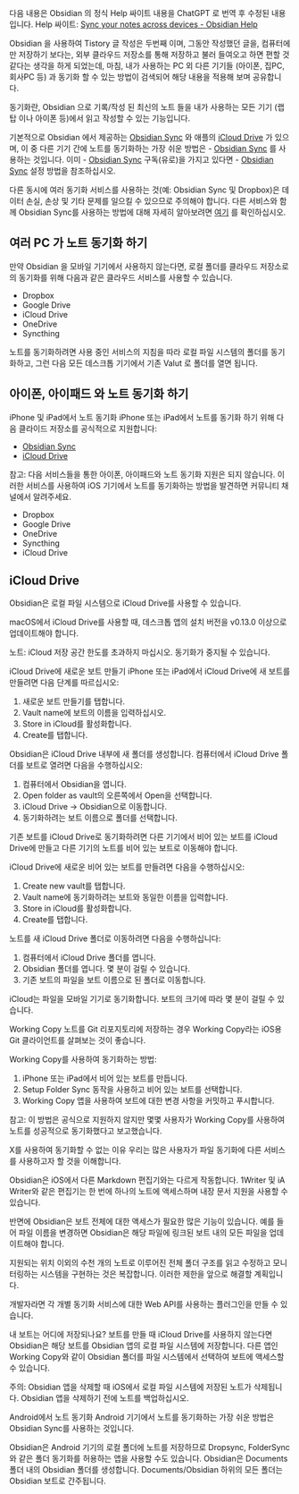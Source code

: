 다음 내용은 Obsidian 의 정식 Help 싸이트 내용을 ChatGPT 로 번역 후 수정된 내용입니다. Help 싸이트: [Sync your notes across devices - Obsidian Help](https://help.obsidian.md/Getting+started/Sync+your+notes+across+devices) 

Obsidian 을 사용하여 Tistory 글 작성은 두번째 이며, 그동안 작성했던 글을, 컴퓨터에만 저장하기 보다는, 외부 클라우드 저장소를 통해 저장하고 불러 들여오고 하면 편할 것 같다는 생각을 하게 되었는데, 마침, 내가 사용하는 PC 외 다른 기기들 (아이폰, 집PC, 회사PC 등) 과 동기화 할 수 있는 방법이 검색되어 해당 내용을 적용해 보며 공유합니다.

동기화란, Obsidian 으로 기록/작성 된 최신의 노트 들을 내가 사용하는 모든 기기 (랩탑 이나 아이폰 등)에서 읽고 작성할 수 있는 기능입니다. 

기본적으로 Obsidian 에서 제공하는 [Obsidian Sync](https://help.obsidian.md/Obsidian+Sync/Introduction+to+Obsidian+Sync) 와 애플의 [iCloud Drive](https://help.obsidian.md/Getting+started/Sync+your+notes+across+devices#iCloud%20Drive) 가 있으며, 이 중 다른 기기 간에 노트를 동기화하는 가장 쉬운 방법은 - [Obsidian Sync](https://help.obsidian.md/Obsidian+Sync/Introduction+to+Obsidian+Sync) 를 사용하는 것입니다. 이미 - [Obsidian Sync](https://help.obsidian.md/Obsidian+Sync/Introduction+to+Obsidian+Sync)  구독(유로)을 가지고 있다면 - [Obsidian Sync](https://help.obsidian.md/Obsidian+Sync/Introduction+to+Obsidian+Sync)  설정 방법을 참조하십시오.

다른 동시에 여러 동기화 서비스를 사용하는 것(예: Obsidian Sync 및 Dropbox)은 데이터 손실, 손상 및 기타 문제를 일으킬 수 있으므로 주의해야 합니다. 다른 서비스와 함께 Obsidian Sync를 사용하는 방법에 대해 자세히 알아보려면 [여기](https://help.obsidian.md/Obsidian+Sync/Obsidian+Sync+and+third-party+services) 를 확인하십시오.

## 여러 PC 가 노트 동기화 하기

만약 Obsidian 을 모바일 기기에서 사용하지 않는다면, 로컬 폴더를 클라우드 저장소로의 동기화를 위해 다음과 같은 클라우드 서비스를 사용할 수 있습니다.

- Dropbox
- Google Drive
- iCloud Drive
- OneDrive
- Syncthing

노트를 동기화하려면 사용 중인 서비스의 지침을 따라 로컬 파일 시스템의 폴더를 동기화하고, 그런 다음 모든 데스크톱 기기에서 기존 Valut 로 폴더를 열면 됩니다.

## 아이폰, 아이패드 와 노트 동기화 하기

iPhone 및 iPad에서 노트 동기화 iPhone 또는 iPad에서 노트를 동기화 하기 위해 다음 클라이드 저장소를 공식적으로 지원합니다:

- [Obsidian Sync](https://help.obsidian.md/Obsidian+Sync/Introduction+to+Obsidian+Sync)
- [iCloud Drive](https://help.obsidian.md/Getting+started/Sync+your+notes+across+devices#iCloud%20Drive)

참고: 다음 서비스들을 통한 아이폰, 아이패드와 노트 동기화 지원은 되지 않습니다. 이러한 서비스를 사용하여 iOS 기기에서 노트를 동기화하는 방법을 발견하면 커뮤니티 채널에서 알려주세요.

- Dropbox
- Google Drive
- OneDrive
- Syncthing
- iCloud Drive

## iCloud Drive

Obsidian은 로컬 파일 시스템으로 iCloud Drive를 사용할 수 있습니다.

macOS에서 iCloud Drive를 사용할 때, 데스크톱 앱의 설치 버전을 v0.13.0 이상으로 업데이트해야 합니다.

노트: iCloud 저장 공간 한도를 초과하지 마십시오. 동기화가 중지될 수 있습니다.

iCloud Drive에 새로운 보트 만들기 iPhone 또는 iPad에서 iCloud Drive에 새 보트를 만들려면 다음 단계를 따르십시오:

1. 새로운 보트 만들기를 탭합니다.
2. Vault name에 보트의 이름을 입력하십시오.
3. Store in iCloud를 활성화합니다.
4. Create를 탭합니다.

Obsidian은 iCloud Drive 내부에 새 폴더를 생성합니다. 컴퓨터에서 iCloud Drive 폴더를 보트로 열려면 다음을 수행하십시오:

1. 컴퓨터에서 Obsidian을 엽니다.
2. Open folder as vault의 오른쪽에서 Open을 선택합니다.
3. iCloud Drive → Obsidian으로 이동합니다.
4. 동기화하려는 보트 이름으로 폴더를 선택합니다.

기존 보트를 iCloud Drive로 동기화하려면 다른 기기에서 비어 있는 보트를 iCloud Drive에 만들고 다른 기기의 노트를 비어 있는 보트로 이동해야 합니다.

iCloud Drive에 새로운 비어 있는 보트를 만들려면 다음을 수행하십시오:

1. Create new vault를 탭합니다.
2. Vault name에 동기화하려는 보트와 동일한 이름을 입력합니다.
3. Store in iCloud를 활성화합니다.
4. Create를 탭합니다.

노트를 새 iCloud Drive 폴더로 이동하려면 다음을 수행하십니다:

1. 컴퓨터에서 iCloud Drive 폴더를 엽니다.
2. Obsidian 폴더를 엽니다. 몇 분이 걸릴 수 있습니다.
3. 기존 보트의 파일을 보트 이름으로 된 폴더로 이동합니다.

iCloud는 파일을 모바일 기기로 동기화합니다. 보트의 크기에 따라 몇 분이 걸릴 수 있습니다.

Working Copy 노트를 Git 리포지토리에 저장하는 경우 Working Copy라는 iOS용 Git 클라이언트를 살펴보는 것이 좋습니다.

Working Copy를 사용하여 동기화하는 방법:

1. iPhone 또는 iPad에서 비어 있는 보트를 만듭니다.
2. Setup Folder Sync 동작을 사용하고 비어 있는 보트를 선택합니다.
3. Working Copy 앱을 사용하여 보트에 대한 변경 사항을 커밋하고 푸시합니다.

참고: 이 방법은 공식으로 지원하지 않지만 몇몇 사용자가 Working Copy를 사용하여 노트를 성공적으로 동기화했다고 보고했습니다.

X를 사용하여 동기화할 수 없는 이유 우리는 많은 사용자가 파일 동기화에 다른 서비스를 사용하고자 할 것을 이해합니다.

Obsidian은 iOS에서 다른 Markdown 편집기와는 다르게 작동합니다. 1Writer 및 iA Writer와 같은 편집기는 한 번에 하나의 노트에 액세스하며 내장 문서 지원을 사용할 수 있습니다.

반면에 Obsidian은 보트 전체에 대한 액세스가 필요한 많은 기능이 있습니다. 예를 들어 파일 이름을 변경하면 Obsidian은 해당 파일에 링크된 보트 내의 모든 파일을 업데이트해야 합니다.

지원되는 위치 이외의 수천 개의 노트로 이루어진 전체 폴더 구조를 읽고 수정하고 모니터링하는 시스템을 구현하는 것은 복잡합니다. 이러한 제한을 앞으로 해결할 계획입니다.

개발자라면 각 개별 동기화 서비스에 대한 Web API를 사용하는 플러그인을 만들 수 있습니다.

내 보트는 어디에 저장되나요? 보트를 만들 때 iCloud Drive를 사용하지 않는다면 Obsidian은 해당 보트를 Obsidian 앱의 로컬 파일 시스템에 저장합니다. 다른 앱인 Working Copy와 같이 Obsidian 폴더를 파일 시스템에서 선택하여 보트에 액세스할 수 있습니다.

주의: Obsidian 앱을 삭제할 때 iOS에서 로컬 파일 시스템에 저장된 노트가 삭제됩니다. Obsidian 앱을 삭제하기 전에 노트를 백업하십시오.

Android에서 노트 동기화 Android 기기에서 노트를 동기화하는 가장 쉬운 방법은 Obsidian Sync를 사용하는 것입니다.

Obsidian은 Android 기기의 로컬 폴더에 노트를 저장하므로 Dropsync, FolderSync와 같은 폴더 동기화를 허용하는 앱을 사용할 수도 있습니다. Obsidian은 Documents 폴더 내의 Obsidian 폴더를 생성합니다. Documents/Obsidian 하위의 모든 폴더는 Obsidian 보트로 간주됩니다.